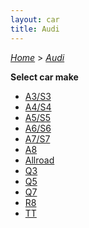 ```yaml
---
layout: car
title: Audi
---
```

[*Home*](/) > [*Audi*](/audi/)

**Select car make**

- [A3/S3](/audi/a3-s3/)
- [A4/S4](/audi/a4-s4/)
- [A5/S5](/audi/a5-s5/)
- [A6/S6](/audi/a6-s6/)
- [A7/S7](/audi/a7-s7/)
- [A8](/audi/a8/)
- [Allroad](/audi/allroad/)
- [Q3](/audi/q3/)
- [Q5](/audi/q5/)
- [Q7](/audi/q7/)
- [R8](/audi/r8/)
- [TT](/audi/tt/)